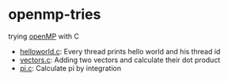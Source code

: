 # openmp-tries

trying [openMP](http://openmp.org/wp/) with C

- [helloworld.c](https://github.com/thomcz/openmp-tries/blob/master/src/helloworld.c): Every thread prints hello world and his thread id
- [vectors.c](https://github.com/thomcz/openmp-tries/blob/master/src/vectors.c): Adding two vectors and calculate their dot product
- [pi.c](https://github.com/thomcz/openmp-tries/blob/master/src/pi.c): Calculate pi by integration
